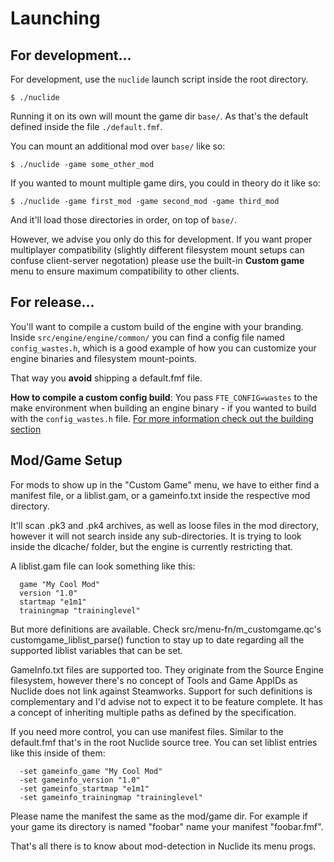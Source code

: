 # Launching

## For development...

For development, use the `nuclide` launch script inside the root directory.

```
$ ./nuclide
```

Running it on its own will mount the game dir `base/`. As that's the default defined inside the file `./default.fmf`.

You can mount an additional mod over `base/` like so:

```
$ ./nuclide -game some_other_mod
```

If you wanted to mount multiple game dirs, you could in theory do it like so:

```
$ ./nuclide -game first_mod -game second_mod -game third_mod
```

And it'll load those directories in order, on top of `base/`.

However, we advise you only do this for development. If you want proper multiplayer compatibility (slightly different filesystem mount setups can confuse client-server negotation) please use the built-in **Custom game** menu to ensure maximum compatibility to other clients.

## For release...

You'll want to compile a custom build of the engine with your branding.
Inside `src/engine/engine/common/` you can find a config file named `config_wastes.h`,
which is a good example of how you can customize your engine binaries and filesystem mount-points.

That way you **avoid** shipping a default.fmf file.

**How to compile a custom config build**: You pass `FTE_CONFIG=wastes` to the make environment when building an engine binary - if you wanted to build with the `config_wastes.h` file. [For more information check out the building section](Building.md)

## Mod/Game Setup

For mods to show up in the "Custom Game" menu, we have to either find a manifest
file, or a liblist.gam, or a gameinfo.txt inside the respective mod directory.

It'll scan .pk3 and .pk4 archives, as well as loose files in the mod directory,
however it will not search inside any sub-directories.
It is trying to look inside the dlcache/ folder, but the engine is currently
restricting that.

A liblist.gam file can look something like this:

```
  game "My Cool Mod"
  version "1.0"
  startmap "e1m1"
  trainingmap "traininglevel"
```

But more definitions are available.
Check src/menu-fn/m_customgame.qc's customgame_liblist_parse() function to stay
up to date regarding all the supported liblist variables that can be set.

GameInfo.txt files are supported too. They originate from the Source Engine
filesystem, however there's no concept of Tools and Game AppIDs as Nuclide does
not link against Steamworks.
Support for such definitions is complementary and I'd advise not to expect it
to be feature complete. It has a concept of inheriting multiple paths as defined
by the specification.

If you need more control, you can use manifest files. Similar to the default.fmf
that's in the root Nuclide source tree. You can set liblist entries like this
inside of them:

```
  -set gameinfo_game "My Cool Mod"
  -set gameinfo_version "1.0"
  -set gameinfo_startmap "e1m1"
  -set gameinfo_trainingmap "traininglevel"
```

Please name the manifest the same as the mod/game dir. For example if your game
its directory is named "foobar" name your manifest "foobar.fmf".

That's all there is to know about mod-detection in Nuclide its menu progs.
